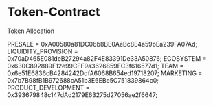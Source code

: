 # Token-Contract


Token Allocation

PRESALE = 0xA00580a81DC06b8BE0AeBc8E4a59bEa239FA07Ad; 
LIQUIDITY_PROVISION = 0x70aD465E081deB27294a82F4E83391De33A50876; 
ECOSYSTEM = 0x630C892889F12e99CFF9a3626859FC3f616577d1; 
TEAM = 0x6e51E6836cB4284242DdfA6068B654ed19718207; 
MARKETING = 0x7b7B98fB1B972688cA51b3E6EBe5C751839864c0; 
PRODUCT_DEVELOPMENT = 0x393679848c147dAd2179E63275d27056ae2f6647; 
